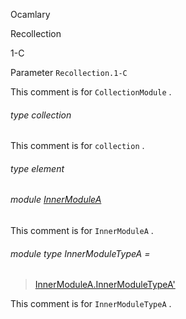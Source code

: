 Ocamlary

Recollection

1-C

Parameter `Recollection.1-C`

This comment is for `CollectionModule` .

<a id="type-collection"></a>

###### type collection

This comment is for `collection` .

<a id="type-element"></a>

###### type element

<a id="module-InnerModuleA"></a>

###### module [InnerModuleA](Ocamlary.Recollection.argument-1-C.InnerModuleA.md)

This comment is for `InnerModuleA` .

<a id="module-type-InnerModuleTypeA"></a>

###### module type InnerModuleTypeA =

> [InnerModuleA.InnerModuleTypeA'](Ocamlary.Recollection.argument-1-C.InnerModuleA.module-type-InnerModuleTypeA'.md)


This comment is for `InnerModuleTypeA` .